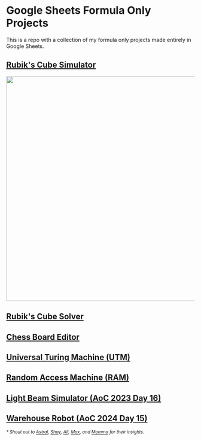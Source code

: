 # Google Sheets Formula Only Projects

This is a repo with a collection of my formula only projects made entirely in Google Sheets.

## [Rubik's Cube Simulator](https://github.com/ziadti/gs-projects/blob/main/rubiks_cube_simulator.md)

<img src="https://i.imgur.com/4tnKD4i.gif" width="600">

## [Rubik's Cube Solver]()

## [Chess Board Editor]()

## [Universal Turing Machine (UTM)]()

## [Random Access Machine (RAM)]()

## [Light Beam Simulator (AoC 2023 Day 16)]()

## [Warehouse Robot (AoC 2024 Day 15)]()





<em><sup>* Shout out to <a href="https://docs.google.com/spreadsheets/d/1JoUVSSEYQUJrUvvszhElaD2T7PuZcC9GOU7uc3zp178/">Astral</a>, 
<a href="https://www.reddit.com/user/AdministrativeGift15/">Shay</a>, 
<a href="https://aliafriend.com/">Ali</a>, 
<a href="https://www.cooltables.online/">Max</a>, and 
<a href="https://www.reddit.com/user/mommasaidmommasaid/">Momma</a> for their insights.</sup></em>
